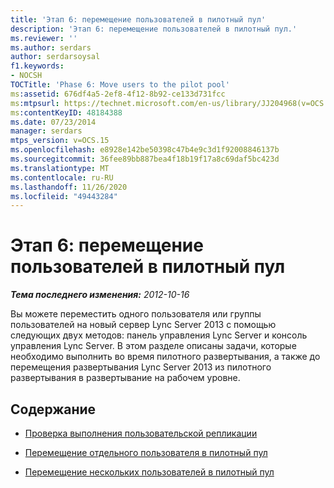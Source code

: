 ```yaml
---
title: 'Этап 6: перемещение пользователей в пилотный пул'
description: 'Этап 6: перемещение пользователей в пилотный пул.'
ms.reviewer: ''
ms.author: serdars
author: serdarsoysal
f1.keywords:
- NOCSH
TOCTitle: 'Phase 6: Move users to the pilot pool'
ms:assetid: 676df4a5-2ef8-4f12-8b92-ce133d731fcc
ms:mtpsurl: https://technet.microsoft.com/en-us/library/JJ204968(v=OCS.15)
ms:contentKeyID: 48184388
ms.date: 07/23/2014
manager: serdars
mtps_version: v=OCS.15
ms.openlocfilehash: e8928e142be50398c47b4e9c3d1f92008846137b
ms.sourcegitcommit: 36fee89bb887bea4f18b19f17a8c69daf5bc423d
ms.translationtype: MT
ms.contentlocale: ru-RU
ms.lasthandoff: 11/26/2020
ms.locfileid: "49443284"
---
```

# <a name="phase-6-move-users-to-the-pilot-pool"></a>Этап 6: перемещение пользователей в пилотный пул

<div data-xmlns="http://www.w3.org/1999/xhtml">

<div class="topic" data-xmlns="http://www.w3.org/1999/xhtml" data-msxsl="urn:schemas-microsoft-com:xslt" data-cs="https://msdn.microsoft.com/">

<div data-asp="https://msdn2.microsoft.com/asp">



</div>

<div id="mainSection">

<div id="mainBody">

<span> </span>

_**Тема последнего изменения:** 2012-10-16_

Вы можете переместить одного пользователя или группы пользователей на новый сервер Lync Server 2013 с помощью следующих двух методов: панель управления Lync Server и консоль управления Lync Server. В этом разделе описаны задачи, которые необходимо выполнить во время пилотного развертывания, а также до перемещения развертывания Lync Server 2013 из пилотного развертывания в развертывание на рабочем уровне.

<div>

## <a name="in-this-section"></a>Содержание

  - [Проверка выполнения пользовательской репликации](verify-user-replication-has-completed.md)

  - [Перемещение отдельного пользователя в пилотный пул](move-a-single-user-to-the-pilot-pool.md)

  - [Перемещение нескольких пользователей в пилотный пул](move-multiple-users-to-the-pilot-pool.md)

</div>

</div>

<span> </span>

</div>

</div>

</div>

